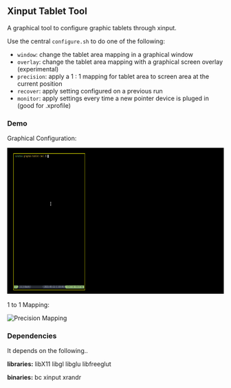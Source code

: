 ## Xinput Tablet Tool

A graphical tool to configure graphic tablets through xinput.

Use the central `configure.sh` to do one of the following:

- `window`: change the tablet area mapping in a graphical window
- `overlay`: change the tablet area mapping with a graphical screen overlay (experimental)
- `precision`: apply a 1 : 1 mapping for tablet area to screen area at the current position
- `recover`: apply setting configured on a previous run
- `monitor`: apply settings every time a new pointer device is pluged in (good for .xprofile)

### Demo

Graphical Configuration:

<img alt="Graphical Interface" src="/docs/media/interface.gif" width="600" height="340">

1 to 1 Mapping:

<img alt="Precision Mapping" src="/docs/media/precision.gif" width="600" height="340">

### Dependencies

It depends on the following..

**libraries:** libX11 libgl libglu libfreeglut

**binaries:** bc xinput xrandr
